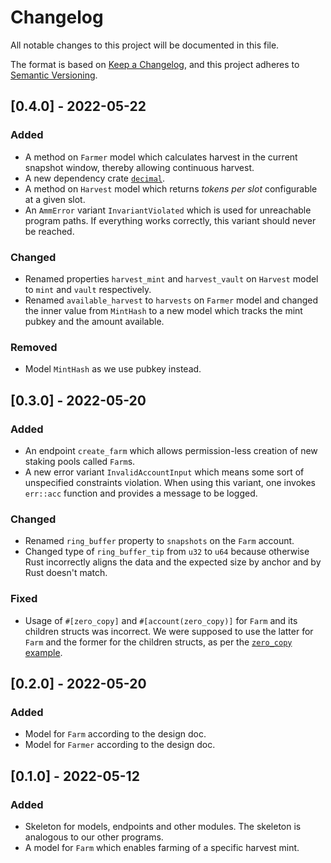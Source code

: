 # Changelog

All notable changes to this project will be documented in this file.

The format is based on [Keep a
Changelog](https://keepachangelog.com/en/1.0.0/), and this project adheres to
[Semantic Versioning](https://semver.org/spec/v2.0.0.html).

## [0.4.0] - 2022-05-22

### Added

- A method on `Farmer` model which calculates harvest in the current snapshot
  window, thereby allowing continuous harvest.
- A new dependency crate
  [`decimal`](https://gitlab.com/crypto_project/defi/decimal).
- A method on `Harvest` model which returns _tokens per slot_ configurable at
  a given slot.
- An `AmmError` variant `InvariantViolated` which is used for unreachable
  program paths. If everything works correctly, this variant should never be
  reached.

### Changed

- Renamed properties `harvest_mint` and `harvest_vault` on `Harvest` model to
  `mint` and `vault` respectively.
- Renamed `available_harvest` to `harvests` on `Farmer` model and changed the
  inner value from `MintHash` to a new model which tracks the mint pubkey and
  the amount available.

### Removed

- Model `MintHash` as we use pubkey instead.

## [0.3.0] - 2022-05-20

### Added

- An endpoint `create_farm` which allows permission-less creation of new
  staking pools called `Farm`s.
- A new error variant `InvalidAccountInput` which means some sort of
  unspecified constraints violation. When using this variant, one invokes
  `err::acc` function and provides a message to be logged.

### Changed

- Renamed `ring_buffer` property to `snapshots` on the `Farm` account.
- Changed type of `ring_buffer_tip` from `u32` to `u64` because otherwise Rust
  incorrectly aligns the data and the expected size by anchor and by Rust
  doesn't match.

### Fixed

- Usage of `#[zero_copy]` and `#[account(zero_copy)]` for `Farm` and its
  children structs was incorrect. We were supposed to use the latter for `Farm`
  and the former for the children structs, as per the [`zero_copy`
  example](https://github.com/project-serum/anchor/tree/v0.24.2/tests/zero-copy).

## [0.2.0] - 2022-05-20

### Added

- Model for `Farm` according to the design doc.
- Model for `Farmer` according to the design doc.

## [0.1.0] - 2022-05-12

### Added

- Skeleton for models, endpoints and other modules. The skeleton is analogous
  to our other programs.
- A model for `Farm` which enables farming of a specific harvest mint.
